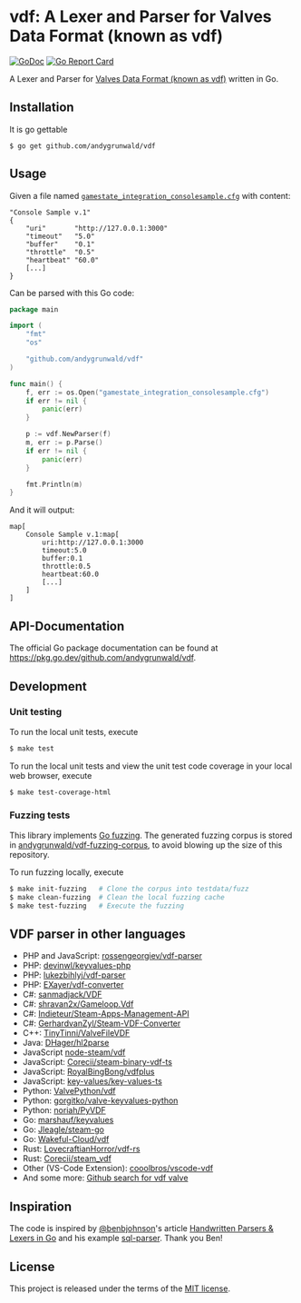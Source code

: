 # vdf: A Lexer and Parser for Valves Data Format (known as vdf)

[![GoDoc](https://pkg.go.dev/badge/github.com/andygrunwald/vdf?utm_source=godoc)](https://pkg.go.dev/github.com/andygrunwald/vdf)
[![Go Report Card](https://img.shields.io/badge/go%20report-A+-brightgreen.svg?style=flat)](https://goreportcard.com/report/github.com/andygrunwald/vdf)

A Lexer and Parser for [Valves Data Format (known as vdf)](https://developer.valvesoftware.com/wiki/KeyValues) written in Go.

## Installation

It is go gettable

```
$ go get github.com/andygrunwald/vdf
```

## Usage

Given a file named [`gamestate_integration_consolesample.cfg`](testdata/gamestate_integration_consolesample.cfg) with content:

```
"Console Sample v.1"
{
	"uri" 		"http://127.0.0.1:3000"
	"timeout" 	"5.0"
	"buffer"  	"0.1"
	"throttle" 	"0.5"
	"heartbeat"	"60.0"
	[...]
}
```

Can be parsed with this Go code:

```go
package main

import (
	"fmt"
	"os"

	"github.com/andygrunwald/vdf"
)

func main() {
	f, err := os.Open("gamestate_integration_consolesample.cfg")
	if err != nil {
		panic(err)
	}

	p := vdf.NewParser(f)
	m, err := p.Parse()
	if err != nil {
		panic(err)
	}

	fmt.Println(m)
}
```

And it will output:

```
map[
	Console Sample v.1:map[
		uri:http://127.0.0.1:3000
		timeout:5.0
		buffer:0.1
		throttle:0.5
		heartbeat:60.0
		[...]
	]
]
```

## API-Documentation

The official Go package documentation can be found at https://pkg.go.dev/github.com/andygrunwald/vdf.

## Development

### Unit testing

To run the local unit tests, execute

```sh
$ make test
```

To run the local unit tests and view the unit test code coverage in your local web browser, execute

```sh
$ make test-coverage-html
```

### Fuzzing tests

This library implements [Go fuzzing](https://go.dev/security/fuzz/).
The generated fuzzing corpus is stored in [andygrunwald/vdf-fuzzing-corpus](https://github.com/andygrunwald/vdf-fuzzing-corpus/), to avoid blowing up the size of this repository.

To run fuzzing locally, execute

```sh
$ make init-fuzzing   # Clone the corpus into testdata/fuzz
$ make clean-fuzzing  # Clean the local fuzzing cache
$ make test-fuzzing   # Execute the fuzzing
```

## VDF parser in other languages

* PHP and JavaScript: [rossengeorgiev/vdf-parser](https://github.com/rossengeorgiev/vdf-parser)
* PHP: [devinwl/keyvalues-php](https://github.com/devinwl/keyvalues-php)
* PHP: [lukezbihlyj/vdf-parser](https://github.com/lukezbihlyj/vdf-parser)
* PHP: [EXayer/vdf-converter](https://github.com/EXayer/vdf-converter)
* C#: [sanmadjack/VDF](https://github.com/sanmadjack/VDF)
* C#: [shravan2x/Gameloop.Vdf](https://github.com/shravan2x/Gameloop.Vdf)
* C#: [Indieteur/Steam-Apps-Management-API](https://github.com/Indieteur/Steam-Apps-Management-API)
* C#: [GerhardvanZyl/Steam-VDF-Converter](https://github.com/GerhardvanZyl/Steam-VDF-Converter)
* C++: [TinyTinni/ValveFileVDF](https://github.com/TinyTinni/ValveFileVDF)
* Java: [DHager/hl2parse](https://github.com/DHager/hl2parse)
* JavaScript [node-steam/vdf](https://github.com/node-steam/vdf)
* JavaScript: [Corecii/steam-binary-vdf-ts](https://github.com/Corecii/steam-binary-vdf-ts)
* JavaScript: [RoyalBingBong/vdfplus](https://github.com/RoyalBingBong/vdfplus)
* JavaScript: [key-values/key-values-ts](https://github.com/key-values/key-values-ts)
* Python: [ValvePython/vdf](https://github.com/ValvePython/vdf)
* Python: [gorgitko/valve-keyvalues-python](https://github.com/gorgitko/valve-keyvalues-python)
* Python: [noriah/PyVDF](https://github.com/noriah/PyVDF)
* Go: [marshauf/keyvalues](https://github.com/marshauf/keyvalues)
* Go: [Jleagle/steam-go](https://github.com/Jleagle/steam-go/)
* Go: [Wakeful-Cloud/vdf](https://github.com/Wakeful-Cloud/vdf)
* Rust: [LovecraftianHorror/vdf-rs](https://github.com/LovecraftianHorror/vdf-rs)
* Rust: [Corecii/steam_vdf](https://github.com/Corecii/steam_vdf)
* Other (VS-Code Extension): [cooolbros/vscode-vdf](https://github.com/cooolbros/vscode-vdf)
* And some more: [Github search for vdf valve](https://github.com/search?p=1&q=vdf+valve&ref=searchresults&type=Repositories&utf8=%E2%9C%93)

## Inspiration

The code is inspired by [@benbjohnson](https://github.com/benbjohnson)'s article [Handwritten Parsers & Lexers in Go](https://blog.gopheracademy.com/advent-2014/parsers-lexers/) and his example [sql-parser](https://github.com/benbjohnson/sql-parser).
Thank you Ben!

## License

This project is released under the terms of the [MIT license](http://en.wikipedia.org/wiki/MIT_License).
